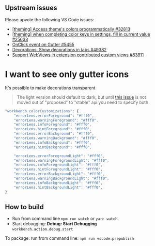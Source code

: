 ## Upstream issues

Please upvote the following VS Code issues:

* [[theming] Access theme's colors programmatically #32813](https://github.com/microsoft/vscode/issues/32813)
* [[theming] when completing color keys in settings, fill in current value #25633](https://github.com/microsoft/vscode/issues/25633)
* [OnClick event on Gutter #5455](https://github.com/microsoft/vscode/issues/5455)
* [Decorations: Show decorations in tabs #49382](https://github.com/Microsoft/vscode/issues/49382)
* [Support WebViews in extension contributed custom views #83911](https://github.com/microsoft/vscode/issues/83911)

# I want to see only gutter icons

It's possible to make decorations transparent
> The light version should default to dark, but until [this issue](https://github.com/microsoft/vscode/issues/32813) is not moved out of "proposed" to "stable" api you need to specify both

```js
"workbench.colorCustomizations": {
    "errorLens.errorForeground": "#fff0",
    "errorLens.warningForeground": "#fff0",
    "errorLens.infoForeground": "#fff0",
    "errorLens.hintForeground": "#fff0",
    "errorLens.errorBackground": "#fff0",
    "errorLens.warningBackground": "#fff0",
    "errorLens.infoBackground": "#fff0",
	"errorLens.hintBackground": "#fff0",

    "errorLens.errorForegroundLight": "#fff0",
    "errorLens.warningForegroundLight": "#fff0",
    "errorLens.infoForegroundLight": "#fff0",
    "errorLens.hintForegroundLight": "#fff0",
    "errorLens.errorBackgroundLight": "#fff0",
    "errorLens.warningBackgroundLight": "#fff0",
    "errorLens.infoBackgroundLight": "#fff0",
    "errorLens.hintBackgroundLight": "#fff0",
}
```

## How to build

* Run from command line `npm run watch` or `yarn watch`.
* Start debugging: **Debug: Start Debugging** `workbench.action.debug.start`

To package: run from command line: `npm run vscode:prepublish`
